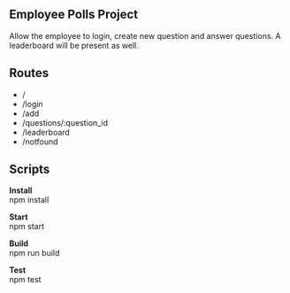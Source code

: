 ## Employee Polls Project

Allow the employee to login, create new question and answer questions.
A leaderboard will be present as well.

## Routes

- /
- /login
- /add
- /questions/:question_id
- /leaderboard
- /notfound

## Scripts

**Install**  
npm install

**Start**  
npm start

**Build**  
npm run build

**Test**  
npm test
